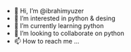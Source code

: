 - 👋 Hi, I’m @ibrahimyuzer
- 👀 I’m interested in python & desing
- 🌱 I’m currently learning python
- 💞️ I’m looking to collaborate on python
- 📫 How to reach me ...

<!---
ibrahimyuzer/ibrahimyuzer is a ✨ special ✨ repository because its `README.md` (this file) appears on your GitHub profile.
You can click the Preview link to take a look at your changes.
--->
